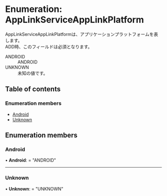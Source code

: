 # Enumeration: AppLinkServiceAppLinkPlatform


<div lang=\"ja\">AppLinkServiceAppLinkPlatformは、アプリケーションプラットフォームを表します。<br> ADD時、このフィールドは必須となります。</div>  <dl class=term>   <dt class=\"term__item\">ANDROID</dt>   <dd class=\"term__desc\"><span lang=\"ja\">ANDROID</span></dd>   <dt class=\"term__item\">UNKNOWN</dt>   <dd class=\"term__desc\"><span lang=\"ja\">未知の値です。</span></dd> </dl>

## Table of contents

### Enumeration members

- [Android](applinkserviceapplinkplatform.md#android)
- [Unknown](applinkserviceapplinkplatform.md#unknown)

## Enumeration members

### Android

• **Android**: = "ANDROID"

___

### Unknown

• **Unknown**: = "UNKNOWN"
